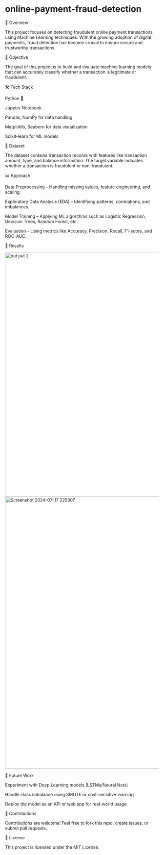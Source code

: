 # online-payment-fraud-detection
📌 Overview

This project focuses on detecting fraudulent online payment transactions using Machine Learning techniques. With the growing adoption of digital payments, fraud detection has become crucial to ensure secure and trustworthy transactions.

🎯 Objective

The goal of this project is to build and evaluate machine learning models that can accurately classify whether a transaction is legitimate or fraudulent.

🛠️ Tech Stack

Python 🐍

Jupyter Notebook

Pandas, NumPy for data handling

Matplotlib, Seaborn for data visualization

Scikit-learn for ML models

📂 Dataset

The dataset contains transaction records with features like transaction amount, type, and balance information. The target variable indicates whether a transaction is fraudulent or non-fraudulent.

📊 Approach

Data Preprocessing – Handling missing values, feature engineering, and scaling.

Exploratory Data Analysis (EDA) – Identifying patterns, correlations, and imbalances.

Model Training – Applying ML algorithms such as Logistic Regression, Decision Trees, Random Forest, etc.

Evaluation – Using metrics like Accuracy, Precision, Recall, F1-score, and ROC-AUC.

🚀 Results

<img width="971" height="797" alt="out put 2" src="https://github.com/user-attachments/assets/66c651b1-935f-4d81-a1ae-5bcabcdde998" />
<img width="1841" height="887" alt="Screenshot 2024-07-17 225307" src="https://github.com/user-attachments/assets/3cdfa258-ccf6-4ebf-a04c-0b012c558428" />


📌 Future Work

Experiment with Deep Learning models (LSTMs/Neural Nets)

Handle class imbalance using SMOTE or cost-sensitive learning

Deploy the model as an API or web app for real-world usage

🤝 Contributions

Contributions are welcome! Feel free to fork this repo, create issues, or submit pull requests.

📜 License

This project is licensed under the MIT License.
